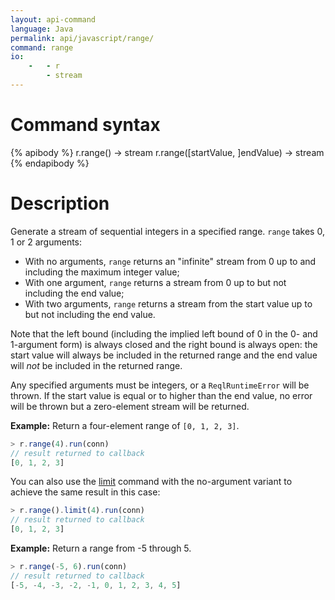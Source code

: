 ```yaml
---
layout: api-command
language: Java
permalink: api/javascript/range/
command: range
io:
    -   - r
        - stream
---
```

# Command syntax #

{% apibody %}
r.range() &rarr; stream
r.range([startValue, ]endValue) &rarr; stream
{% endapibody %}

# Description #

Generate a stream of sequential integers in a specified range. `range` takes 0, 1 or 2 arguments:

* With no arguments, `range` returns an "infinite" stream from 0 up to and including the maximum integer value;
* With one argument, `range` returns a stream from 0 up to but not including the end value;
* With two arguments, `range` returns a stream from the start value up to but not including the end value.

Note that the left bound (including the implied left bound of 0 in the 0- and 1-argument form) is always closed and the right bound is always open: the start value will always be included in the returned range and the end value will *not* be included in the returned range.

Any specified arguments must be integers, or a `ReqlRuntimeError` will be thrown. If the start value is equal or to higher than the end value, no error will be thrown but a zero-element stream will be returned.

__Example:__ Return a four-element range of `[0, 1, 2, 3]`.

```js
> r.range(4).run(conn)
// result returned to callback
[0, 1, 2, 3]
```

You can also use the [limit](/api/javascript/limit) command with the no-argument variant to achieve the same result in this case:

```js
> r.range().limit(4).run(conn)
// result returned to callback
[0, 1, 2, 3]
```

__Example:__ Return a range from -5 through 5.

```js
> r.range(-5, 6).run(conn)
// result returned to callback
[-5, -4, -3, -2, -1, 0, 1, 2, 3, 4, 5]
```
